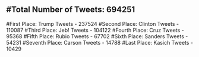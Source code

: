 #Total Number of Tweets: 694251 
---
#First Place: Trump Tweets - 237524
#Second Place: Clinton Tweets - 110087
#Third Place: Jeb! Tweets - 104122
#Fourth Place: Cruz Tweets - 95368
#Fifth Place: Rubio Tweets - 67702
#Sixth Place: Sanders Tweets - 54231
#Seventh Place: Carson Tweets - 14788
#Last Place: Kasich Tweets - 10429
